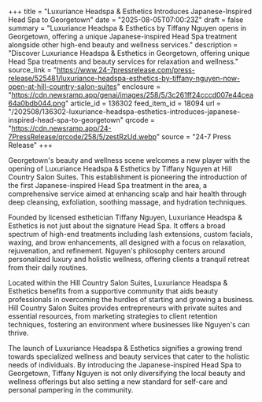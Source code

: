 +++
title = "Luxuriance Headspa & Esthetics Introduces Japanese-Inspired Head Spa to Georgetown"
date = "2025-08-05T07:00:23Z"
draft = false
summary = "Luxuriance Headspa & Esthetics by Tiffany Nguyen opens in Georgetown, offering a unique Japanese-inspired Head Spa treatment alongside other high-end beauty and wellness services."
description = "Discover Luxuriance Headspa & Esthetics in Georgetown, offering unique Head Spa treatments and beauty services for relaxation and wellness."
source_link = "https://www.24-7pressrelease.com/press-release/525481/luxuriance-headspa-esthetics-by-tiffany-nguyen-now-open-at-hill-country-salon-suites"
enclosure = "https://cdn.newsramp.app/genai/images/258/5/3c261ff24cccd007e44cea64a0bdb044.png"
article_id = 136302
feed_item_id = 18094
url = "/202508/136302-luxuriance-headspa-esthetics-introduces-japanese-inspired-head-spa-to-georgetown"
qrcode = "https://cdn.newsramp.app/24-7PressRelease/qrcode/258/5/zestRzUd.webp"
source = "24-7 Press Release"
+++

<p>Georgetown's beauty and wellness scene welcomes a new player with the opening of Luxuriance Headspa & Esthetics by Tiffany Nguyen at Hill Country Salon Suites. This establishment is pioneering the introduction of the first Japanese-inspired Head Spa treatment in the area, a comprehensive service aimed at enhancing scalp and hair health through deep cleansing, exfoliation, soothing massage, and hydration techniques.</p><p>Founded by licensed esthetician Tiffany Nguyen, Luxuriance Headspa & Esthetics is not just about the signature Head Spa. It offers a broad spectrum of high-end treatments including lash extensions, custom facials, waxing, and brow enhancements, all designed with a focus on relaxation, rejuvenation, and refinement. Nguyen's philosophy centers around personalized luxury and holistic wellness, offering clients a tranquil retreat from their daily routines.</p><p>Located within the Hill Country Salon Suites, Luxuriance Headspa & Esthetics benefits from a supportive community that aids beauty professionals in overcoming the hurdles of starting and growing a business. Hill Country Salon Suites provides entrepreneurs with private suites and essential resources, from marketing strategies to client retention techniques, fostering an environment where businesses like Nguyen's can thrive.</p><p>The launch of Luxuriance Headspa & Esthetics signifies a growing trend towards specialized wellness and beauty services that cater to the holistic needs of individuals. By introducing the Japanese-inspired Head Spa to Georgetown, Tiffany Nguyen is not only diversifying the local beauty and wellness offerings but also setting a new standard for self-care and personal pampering in the community.</p>